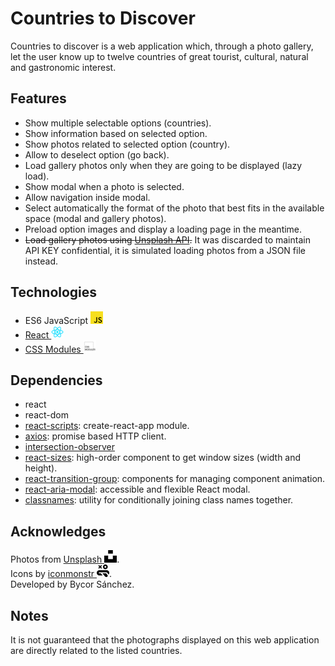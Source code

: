 # Countries to Discover

Countries to discover is a web application which, through a photo gallery, let the user know up to twelve countries of great tourist, cultural, natural and gastronomic interest.

## Features

* Show multiple selectable options (countries).
* Show information based on selected option.
* Show photos related to selected option (country).
* Allow to deselect option (go back).
* Load gallery photos only when they are going to be displayed (lazy load).
* Show modal when a photo is selected.
* Allow navigation inside modal.
* Select automatically the format of the photo that best fits in the available space (modal and gallery photos).
* Preload option images and display a loading page in the meantime.
* ~~Load gallery photos using [Unsplash API](https://unsplash.com/developers).~~ It was discarded to maintain API KEY confidential, it is simulated loading photos from a JSON file instead.

## Technologies

* ES6 JavaScript ![javascript](readme/js-logo.png)
* [React ![react](readme/react-logo.png)](https://reactjs.org)
* [CSS Modules ![css modules](readme/css-modules-logo.png)](https://github.com/css-modules/css-modules)

## Dependencies

* react
* react-dom
* [react-scripts](https://github.com/facebook/create-react-app): create-react-app module.
* [axios](https://github.com/axios/axios): promise based HTTP client.
* [intersection-observer](https://w3c.github.io/IntersectionObserver/)
* [react-sizes](https://github.com/renatorib/react-sizes): high-order component to get window sizes (width and height).
* [react-transition-group](https://github.com/reactjs/react-transition-group): components for managing component animation.
* [react-aria-modal](https://github.com/davidtheclark/react-aria-modal): accessible and flexible React modal.
* [classnames](https://github.com/JedWatson/classnames): utility for conditionally joining class names together.

## Acknowledges

Photos from [Unsplash ![unsplash](readme/unsplash-logo.png)](https://unsplash.com).  
Icons by [iconmonstr ![iconmonstr](readme/iconmonstr-logo.png)](https://iconmonstr.com).  
Developed by Bycor Sánchez.

## Notes

It is not guaranteed that the photographs displayed on this web application are directly related to the listed countries.